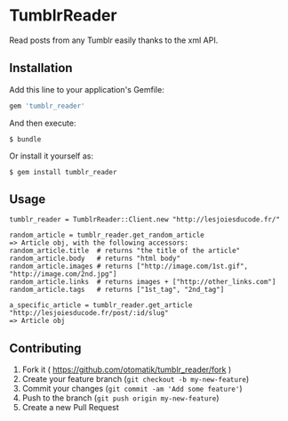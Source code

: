 # TumblrReader

Read posts from any Tumblr easily thanks to the xml API.

## Installation

Add this line to your application's Gemfile:

```ruby
gem 'tumblr_reader'
```

And then execute:

    $ bundle

Or install it yourself as:

    $ gem install tumblr_reader

## Usage

```
tumblr_reader = TumblrReader::Client.new "http://lesjoiesducode.fr/"

random_article = tumblr_reader.get_random_article
=> Article obj, with the following accessors:
random_article.title  # returns "the title of the article"
random_article.body   # returns "html body"
random_article.images # returns ["http://image.com/1st.gif", "http://image.com/2nd.jpg"]
random_article.links  # returns images + ["http://other_links.com"]
random_article.tags   # returns ["1st_tag", "2nd_tag"]

a_specific_article = tumblr_reader.get_article "http://lesjoiesducode.fr/post/:id/slug"
=> Article obj
```

## Contributing

1. Fork it ( https://github.com/otomatik/tumblr_reader/fork )
2. Create your feature branch (`git checkout -b my-new-feature`)
3. Commit your changes (`git commit -am 'Add some feature'`)
4. Push to the branch (`git push origin my-new-feature`)
5. Create a new Pull Request

